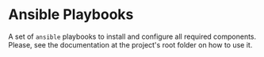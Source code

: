 # Ansible Playbooks

A set of `ansible` playbooks to install and configure all required components. Please, see the documentation at the project's root folder on how to use it.
